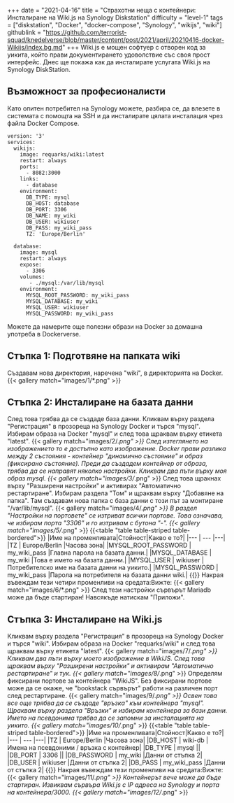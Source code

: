 +++
date = "2021-04-16"
title = "Страхотни неща с контейнери: Инсталиране на Wiki.js на Synology Diskstation"
difficulty = "level-1"
tags = ["diskstation", "Docker", "docker-compose", "Synology", "wikijs", "wiki"]
githublink = "https://github.com/terrorist-squad/knedelverse/blob/master/content/post/2021/april/20210416-docker-Wikijs/index.bg.md"
+++
Wiki.js е мощен софтуер с отворен код за уикита, който прави документирането удоволствие със своя прост интерфейс. Днес ще покажа как да инсталирате услугата Wiki.js на Synology DiskStation.
## Възможност за професионалисти
Като опитен потребител на Synology можете, разбира се, да влезете в системата с помощта на SSH и да инсталирате цялата инсталация чрез файла Docker Compose.
```
version: '3'
services:
  wikijs:
    image: requarks/wiki:latest
    restart: always
    ports:
      - 8082:3000
    links:
      - database
    environment:
      DB_TYPE: mysql
      DB_HOST: database
      DB_PORT: 3306
      DB_NAME: my_wiki
      DB_USER: wikiuser
      DB_PASS: my_wiki_pass
      TZ: 'Europe/Berlin'

  database:
    image: mysql
    restart: always
    expose:
      - 3306
    volumes:
       - ./mysql:/var/lib/mysql
    environment:
      MYSQL_ROOT_PASSWORD: my_wiki_pass
      MYSQL_DATABASE: my_wiki
      MYSQL_USER: wikiuser
      MYSQL_PASSWORD: my_wiki_pass

```
Можете да намерите още полезни образи на Docker за домашна употреба в Dockerverse.
## Стъпка 1: Подготвяне на папката wiki
Създавам нова директория, наречена "wiki", в директорията на Docker.
{{< gallery match="images/1/*.png" >}}

## Стъпка 2: Инсталиране на базата данни
След това трябва да се създаде база данни. Кликвам върху раздела "Регистрация" в прозореца на Synology Docker и търся "mysql". Избирам образа на Docker "mysql" и след това щраквам върху етикета "latest".
{{< gallery match="images/2/*.png" >}}
След изтеглянето на изображението то е достъпно като изображение. Docker прави разлика между 2 състояния - контейнер "динамично състояние" и образ (фиксирано състояние). Преди да създадем контейнер от образа, трябва да се направят няколко настройки. Кликвам два пъти върху моя образ mysql.
{{< gallery match="images/3/*.png" >}}
След това щракнах върху "Разширени настройки" и активирах "Автоматично рестартиране". Избирам раздела "Том" и щраквам върху "Добавяне на папка". Там създавам нова папка с база данни с този път за монтиране "/var/lib/mysql".
{{< gallery match="images/4/*.png" >}}
В раздел "Настройки на портовете" се изтриват всички портове. Това означава, че избирам порта "3306" и го изтривам с бутона "-".
{{< gallery match="images/5/*.png" >}}
{{<table "table table-striped table-bordered">}}
|Име на променливата|Стойност|Какво е то?|
|--- | --- |---|
|TZ	| Europe/Berlin |Часова зона|
|MYSQL_ROOT_PASSWORD	| my_wiki_pass |Главна парола на базата данни.|
|MYSQL_DATABASE |	my_wiki |Това е името на базата данни.|
|MYSQL_USER	| wikiuser |Потребителско име на базата данни на уикито.|
|MYSQL_PASSWORD |	my_wiki_pass	|Парола на потребителя на базата данни wiki.|
{{</table>}}
Накрая въвеждам тези четири променливи на средата:Вижте:
{{< gallery match="images/6/*.png" >}}
След тези настройки сървърът Mariadb може да бъде стартиран! Навсякъде натискам "Приложи".
## Стъпка 3: Инсталиране на Wiki.js
Кликвам върху раздела "Регистрация" в прозореца на Synology Docker и търся "wiki". Избирам образа на Docker "requarks/wiki" и след това щраквам върху етикета "latest".
{{< gallery match="images/7/*.png" >}}
Кликвам два пъти върху моето изображение в WikiJS. След това щраквам върху "Разширени настройки" и активирам "Автоматично рестартиране" и тук.
{{< gallery match="images/8/*.png" >}}
Определям фиксирани портове за контейнера "WikiJS". Без фиксирани портове може да се окаже, че "bookstack сървърът" работи на различен порт след рестартиране.
{{< gallery match="images/9/*.png" >}}
Освен това все още трябва да се създаде "връзка" към контейнера "mysql". Щраквам върху раздела "Връзки" и избирам контейнера за бази данни. Името на псевдонима трябва да се запомни за инсталацията на уикито.
{{< gallery match="images/10/*.png" >}}
{{<table "table table-striped table-bordered">}}
|Име на променливата|Стойност|Какво е то?|
|--- | --- |---|
|TZ	| Europe/Berlin	|Часова зона|
|DB_HOST	| wiki-db	|Имена на псевдоними / връзка с контейнер|
|DB_TYPE	| mysql	||
|DB_PORT	| 3306	 ||
|DB_PASSWORD	| my_wiki	|Данни от стъпка 2|
|DB_USER	| wikiuser |Данни от стъпка 2|
|DB_PASS	| my_wiki_pass	|Данни от стъпка 2|
{{</table>}}
Накрая въвеждам тези променливи на средата:Вижте:
{{< gallery match="images/11/*.png" >}}
Контейнерът вече може да бъде стартиран. Извиквам сървъра Wiki.js с IP адреса на Synology и порта на контейнера/3000.
{{< gallery match="images/12/*.png" >}}
